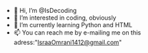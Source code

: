 - 👋 Hi, I’m @IsDecoding
- 👀 I’m interested in coding, obviously
- 🌱 I’m currently learning Python and HTML
- 📫 You can reach me by e-mailing me on this adress:"IsraaOmrani1412@gmail.com"
<!---
IsDecoding/IsDecoding is a ✨ special ✨ repository because its `README.md` (this file) appears on your GitHub profile.
You can click the Preview link to take a look at your changes.
--->
